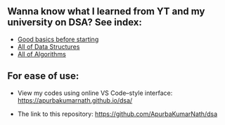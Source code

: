 ## Wanna know what I learned from YT and my university on DSA? See index:
- [Good basics before starting](https://github.com/ApurbaKumarNath/dsa/tree/a92046e859eaeb9c8a3e30c3fcac5182c81b10ca/Basics%20%26%20Sorting%20Techniques)
- [All of Data Structures](https://github.com/ApurbaKumarNath/dsa/tree/a92046e859eaeb9c8a3e30c3fcac5182c81b10ca/Data%20Structures)
- [All of Algorithms](https://github.com/ApurbaKumarNath/dsa/tree/44fe5f39822d127fb9194cdf6358fabf455acde0/3_Algorithms/Lab%20work)

## For ease of use:
- View my codes using online VS Code–style interface: https://apurbakumarnath.github.io/dsa/

- The link to this repository: https://github.com/ApurbaKumarNath/dsa
